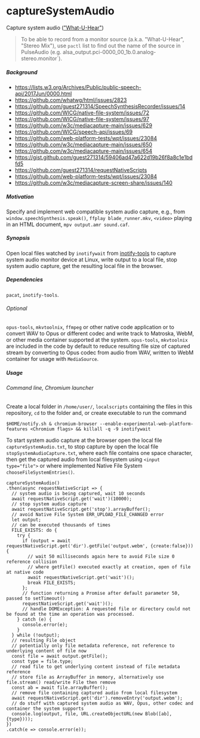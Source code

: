# captureSystemAudio
Capture system audio (["What-U-Hear"](https://wiki.archlinux.org/index.php/PulseAudio/Examples#ALSA_monitor_source)) 

> To be able to record from a monitor source (a.k.a. "What-U-Hear", "Stereo Mix"), use `pactl` list to find out the name of the source in PulseAudio (e.g.  alsa_output.pci-0000_00_1b.0.analog-stereo.monitor`). 
<h5>Background</h5>

- https://lists.w3.org/Archives/Public/public-speech-api/2017Jun/0000.html
- https://github.com/whatwg/html/issues/2823
- https://github.com/guest271314/SpeechSynthesisRecorder/issues/14
- https://github.com/WICG/native-file-system/issues/72
- https://github.com/WICG/native-file-system/issues/97
- https://github.com/w3c/mediacapture-main/issues/629
- https://github.com/WICG/speech-api/issues/69
- https://github.com/web-platform-tests/wpt/issues/23084
- https://github.com/w3c/mediacapture-main/issues/650
- https://github.com/w3c/mediacapture-main/issues/654
- https://gist.github.com/guest271314/59406ad47a622d19b26f8a8c1e1bdfd5
- https://github.com/guest271314/requestNativeScripts
- https://github.com/web-platform-tests/wpt/issues/23084
- https://github.com/w3c/mediacapture-screen-share/issues/140

<h5>Motivation</h5>

Specify and implement web compatible system audio capture, e.g., from `window.speechSynthesis.speak()`, `ffplay blade_runner.mkv`, `<video>` playing in an HTML document, `mpv output.amr sound.caf`.

<h5>Synopsis</h5>

Open local files watched by `inotifywait` from [inotify-tools](https://github.com/inotify-tools/inotify-tools) to capture system audio monitor device at Linux, write output to a local file, stop system audio capture, get the resulting local file in the browser.

<h5>Dependencies</h5>

`pacat`, `inotify-tools`.

<h6>Optional</h6>

`opus-tools`, `mkvtoolnix`, `ffmpeg` or other native code application or to convert WAV to Opus or different codec and write track to Matroska, WebM, or other media container supported at the system. `opus-tools`, `mkvtoolnix` are included in the code by default to reduce resulting file size of captured stream by converting to Opus codec from audio from WAV, written to WebM container for usage with `MediaSource`.

<h5>Usage</h5>

<h6>Command line, Chromium launcher</h6>

Create a local folder in `/home/user/`, `localscripts` containing the files in this repository, `cd` to the folder and, or create executable to run the command

`$HOME/notify.sh & chromium-browser --enable-experimental-web-platform-features <Chromium flags> && killall -q -9 inotifywait`

To start system audio capture at the browser open the local file `captureSystemAudio.txt`, to stop capture by open the local file `stopSystemAudioCapture.txt`, where each file contains one space character, then get the captured audio from local filesystem using `<input type="file">` or where implemented Native File System `chooseFileSystemEntries()`.

```
captureSystemAudio()
.then(async requestNativeScript => {
  // system audio is being captured, wait 10 seconds
  await requestNativeScript.get('wait')(10000);
  // stop system audio capture
  await requestNativeScript.get('stop').arrayBuffer(); 
  // avoid Native File System ERR_UPLOAD_FILE_CHANGED error
  let output;
  // can be executed thousands of times
  FILE_EXISTS: do {
    try {
      if (output = await requestNativeScript.get('dir').getFile('output.webm', {create:false})) {
        // wait 50 milliseconds again here to avoid File size 0 reference collision 
        // where getFile() executed exactly at creation, open of file at native code
        await requestNativeScript.get('wait')();
        break FILE_EXISTS;
      };
      // function returning a Promise after default parameter 50, passed to setTimeout()
      requestNativeScript.get('wait')();
      // handle DOMException: A requested file or directory could not be found at the time an operation was processed.
    } catch (e) {
      console.error(e);
    }
  } while (!output);
  // resulting File object
  // potentially only file metadata reference, not reference to underlying content of file now
  const file = await output.getFile(); 
  const type = file.type;
  // read file to get underlying content instead of file metadata reference
  // store file as ArrayBuffer in memory, alternatively use file.stream() read/write File then remove
  const ab = await file.arrayBuffer();
  // remove file containing captured audio from local filesystem
  await requestNativeScript.get('dir').removeEntry('output.webm');
  // do stuff with captured system audio as WAV, Opus, other codec and container the system supports
  console.log(output, file, URL.createObjectURL(new Blob([ab], {type})));
})
.catch(e => console.error(e));
```





